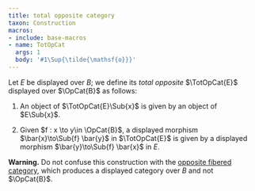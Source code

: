 ```yaml
---
title: total opposite category
taxon: Construction
macros:
- include: base-macros
- name: TotOpCat
  args: 1
  body: '#1\Sup{\tilde{\mathsf{o}}}'
---
```


Let $E$ be displayed over $B$; we define its *total opposite* $\TotOpCat{E}$ displayed over $\OpCat{B}$ as follows:

1. An object of $\TotOpCat{E}\Sub{x}$ is given by an object of $E\Sub{x}$.

2. Given $f : x \to y\in \OpCat{B}$, a displayed morphism $\bar{x}\to\Sub{f} \bar{y}$ in $\TotOpCat{E}$ is given by a displayed morphism $\bar{y}\to\Sub{f} \bar{x}$ in $E$.

**Warning.** Do not confuse this construction with the [opposite fibered category](frct-001Z), which produces a displayed category over $B$ and not $\OpCat{B}$.
